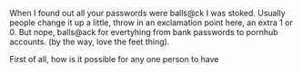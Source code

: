 When I found out all your passwords were balls@ck I was stoked. Usually people change it up a little, throw in an exclamation point here, an extra 1 or 0. But nope, balls@ack for evertyhing from bank passwords to pornhub accounts. (by the way, love the feet thing). 

First of all, how is it possible for any one person to have 